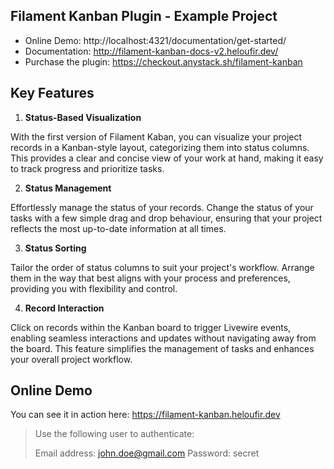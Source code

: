 ## Filament Kanban Plugin - Example Project

- Online Demo: http://localhost:4321/documentation/get-started/
- Documentation: http://filament-kanban-docs-v2.heloufir.dev/
- Purchase the plugin: https://checkout.anystack.sh/filament-kanban

## Key Features

1. **Status-Based Visualization**

With the first version of Filament Kaban, you can visualize your project records in a Kanban-style layout, categorizing them into status columns. This provides a clear and concise view of your work at hand, making it easy to track progress and prioritize tasks.

2. **Status Management**

Effortlessly manage the status of your records. Change the status of your tasks with a few simple drag and drop behaviour, ensuring that your project reflects the most up-to-date information at all times.

3. **Status Sorting**

Tailor the order of status columns to suit your project's workflow. Arrange them in the way that best aligns with your process and preferences, providing you with flexibility and control.

4. **Record Interaction**

Click on records within the Kanban board to trigger Livewire events, enabling seamless interactions and updates without navigating away from the board. This feature simplifies the management of tasks and enhances your overall project workflow.

## Online Demo

You can see it in action here: https://filament-kanban.heloufir.dev

> Use the following user to authenticate:
>
> Email address: john.doe@gmail.com
> Password: secret

